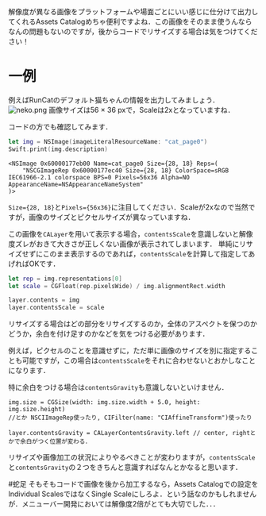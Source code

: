 <!-- title:Swift/Xcode：Image Assetsの@2x,@3x画像をコードでリサイズするときは注意しろよな☺️ -->
解像度が異なる画像をプラットフォームや場面ごとにいい感じに仕分けて出力してくれるAssets Catalogめちゃ便利ですよね．この画像をそのまま使うんならなんの問題もないのですが，後からコードでリサイズする場合は気をつけてください！

# 一例
例えばRunCatのデフォルト猫ちゃんの情報を出力してみましょう．
![neko.png](./images/9fd1a226-fd86-0ea6-469c-5e3dcbfa5c92.png)
画像サイズは56 × 36 pxで，Scaleは2xとなっていますね．

コードの方でも確認してみます．

```swift
let img = NSImage(imageLiteralResourceName: "cat_page0")
Swift.print(img.description)
```

```plaintext
<NSImage 0x60000177eb00 Name=cat_page0 Size={28, 18} Reps=(
    "NSCGImageRep 0x60000177ec40 Size={28, 18} ColorSpace=sRGB IEC61966-2.1 colorspace BPS=0 Pixels=56x36 Alpha=NO AppearanceName=NSAppearanceNameSystem"
)>
```

`Size={28, 18}`と`Pixels={56x36}`に注目してください．Scaleが2xなので当然ですが，画像のサイズとピクセルサイズが異なっていますね．

この画像を`CALayer`を用いて表示する場合，`contentsScale`を意識しないと解像度ズレがおきて大きさが正しくない画像が表示されてしまいます．
単純にリサイズせずにこのまま表示するのであれば，`contentsScale`を計算して指定してあげればOKです．

```swift
let rep = img.representations[0]
let scale = CGFloat(rep.pixelsWide) / img.alignmentRect.width

layer.contents = img
layer.contentsScale = scale
```

リサイズする場合はどの部分をリサイズするのか，全体のアスペクトを保つのかどうか，余白を付け足すのかなどを気をつける必要があります．

例えば，ピクセルのことを意識せずに，ただ単に画像のサイズを別に指定することも可能ですが，この場合は`contentsScale`をそれに合わせないとおかしなことになります．

特に余白をつける場合は`contentsGravity`も意識しないといけません．

```swift:余白つける場合
img.size = CGSize(width: img.size.width + 5.0, height: img.size.height)
//とか NSCIImageRep使ったり, CIFilter(name: "CIAffineTransform")使ったり

layer.contentsGravity = CALayerContentsGravity.left // center, rightとかで余白がつく位置が変わる．
```

リサイズや画像加工の状況によりやるべきことが変わりますが，`contentsScale`と`contentsGravity`の２つをきちんと意識すればなんとかなると思います．

#蛇足
そもそもコードで画像を後から加工するなら，Assets Catalogでの設定をIndividual ScalesではなくSingle Scaleにしろよ．という話なのかもしれませんが．メニューバー開発においては解像度2倍がとても大切でした．．．
